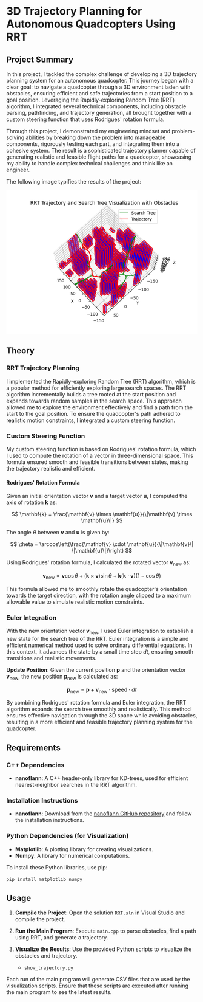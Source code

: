 # 3D Trajectory Planning for Autonomous Quadcopters Using RRT

## Project Summary

In this project, I tackled the complex challenge of developing a 3D trajectory planning system for an autonomous quadcopter. This journey began with a clear goal: to navigate a quadcopter through a 3D environment laden with obstacles, ensuring efficient and safe trajectories from a start position to a goal position. Leveraging the Rapidly-exploring Random Tree (RRT) algorithm, I integrated several technical components, including obstacle parsing, pathfinding, and trajectory generation, all brought together with a custom steering function that uses Rodrigues' rotation formula.

Through this project, I demonstrated my engineering mindset and problem-solving abilities by breaking down the problem into manageable components, rigorously testing each part, and integrating them into a cohesive system. The result is a sophisticated trajectory planner capable of generating realistic and feasible flight paths for a quadcopter, showcasing my ability to handle complex technical challenges and think like an engineer.


The following image typifies the results of the project:

![RRT](RRT/rrt.png)

## Theory

### RRT Trajectory Planning

I implemented the Rapidly-exploring Random Tree (RRT) algorithm, which is a popular method for efficiently exploring large search spaces. The RRT algorithm incrementally builds a tree rooted at the start position and expands towards random samples in the search space. This approach allowed me to explore the environment effectively and find a path from the start to the goal position. To ensure the quadcopter's path adhered to realistic motion constraints, I integrated a custom steering function.

### Custom Steering Function

My custom steering function is based on Rodrigues' rotation formula, which I used to compute the rotation of a vector in three-dimensional space. This formula ensured smooth and feasible transitions between states, making the trajectory realistic and efficient.

#### Rodrigues' Rotation Formula

Given an initial orientation vector $\mathbf{v}$ and a target vector $\mathbf{u}$, I computed the axis of rotation $\mathbf{k}$ as:

$$
\mathbf{k} = \frac{\mathbf{v} \times \mathbf{u}}{\|\mathbf{v} \times \mathbf{u}\|}
$$

The angle $\theta$ between $\mathbf{v}$ and $\mathbf{u}$ is given by:

$$
\theta = \arccos\left(\frac{\mathbf{v} \cdot \mathbf{u}}{\|\mathbf{v}\| \|\mathbf{u}\|}\right)
$$

Using Rodrigues' rotation formula, I calculated the rotated vector $\mathbf{v}_{\text{new}}$ as:

$$
\mathbf{v}_{\text{new}} = \mathbf{v} \cos\theta + (\mathbf{k} \times \mathbf{v}) \sin\theta + \mathbf{k} (\mathbf{k} \cdot \mathbf{v})(1 - \cos\theta)
$$

This formula allowed me to smoothly rotate the quadcopter's orientation towards the target direction, with the rotation angle clipped to a maximum allowable value to simulate realistic motion constraints.

### Euler Integration

With the new orientation vector $\mathbf{v}_{\text{new}}$, I used Euler integration to establish a new state for the search tree of the RRT. Euler integration is a simple and efficient numerical method used to solve ordinary differential equations. In this context, it advances the state by a small time step $dt$, ensuring smooth transitions and realistic movements.

**Update Position**: Given the current position $\mathbf{p}$ and the orientation vector $\mathbf{v}_{\text{new}}$, the new position $\mathbf{p}_{\text{new}}$ is calculated as:

$$
\mathbf{p}_{\text{new}} = \mathbf{p} + \mathbf{v}_{\text{new}} \cdot \text{speed} \cdot dt
$$

By combining Rodrigues' rotation formula and Euler integration, the RRT algorithm expands the search tree smoothly and realistically. This method ensures effective navigation through the 3D space while avoiding obstacles, resulting in a more efficient and feasible trajectory planning system for the quadcopter.


## Requirements

### C++ Dependencies

- **nanoflann**: A C++ header-only library for KD-trees, used for efficient nearest-neighbor searches in the RRT algorithm.

### Installation Instructions

- **nanoflann**: Download from the [nanoflann GitHub repository](https://github.com/jlblancoc/nanoflann) and follow the installation instructions.

### Python Dependencies (for Visualization)

- **Matplotlib**: A plotting library for creating visualizations.
- **Numpy**: A library for numerical computations.

To install these Python libraries, use pip:

```sh
pip install matplotlib numpy
```

## Usage

1. **Compile the Project**: Open the solution `RRT.sln` in Visual Studio and compile the project.
2. **Run the Main Program**: Execute `main.cpp` to parse obstacles, find a path using RRT, and generate a trajectory.
3. **Visualize the Results**: Use the provided Python scripts to visualize the obstacles and trajectory.

   - `show_trajectory.py`

Each run of the main program will generate CSV files that are used by the visualization scripts. Ensure that these scripts are executed after running the main program to see the latest results.


